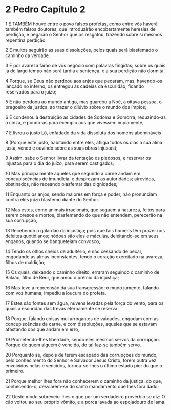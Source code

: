 # 2 Pedro Capítulo 2

1	E TAMBÉM houve entre o povo falsos profetas, como entre vós haverá também falsos doutores, que introduzirão encobertamente heresias de perdição, e negarão o Senhor que os resgatou, trazendo sobre si mesmos repentina perdição.

2	E muitos seguirão as suas dissoluções, pelos quais será blasfemado o caminho da verdade.

3	E por avareza farão de vós negócio com palavras fingidas; sobre os quais já de largo tempo não será tardia a sentença, e a sua perdição não dormita.

4	Porque, se Deus não perdoou aos anjos que pecaram, mas, havendo-os lançado no inferno, os entregou às cadeias da escuridão, ficando reservados para o juízo;

5	E não perdoou ao mundo antigo, mas guardou a Noé, a oitava pessoa, o pregoeiro da justiça, ao trazer o dilúvio sobre o mundo dos ímpios;

6	E condenou à destruição as cidades de Sodoma e Gomorra, reduzindo-as a cinza, e pondo-as para exemplo aos que vivessem impiamente;

7	E livrou o justo Ló, enfadado da vida dissoluta dos homens abomináveis

8	(Porque este justo, habitando entre eles, afligia todos os dias a sua alma justa, vendo e ouvindo sobre as suas obras injustas);

9	Assim, sabe o Senhor livrar da tentação os piedosos, e reservar os injustos para o dia do juízo, para serem castigados;

10	Mas principalmente aqueles que segundo a carne andam em concupiscências de imundícia, e desprezam as autoridades; atrevidos, obstinados, não receando blasfemar das dignidades;

11	Enquanto os anjos, sendo maiores em força e poder, não pronunciam contra eles juízo blasfemo diante do Senhor.

12	Mas estes, como animais irracionais, que seguem a natureza, feitos para serem presos e mortos, blasfemando do que não entendem, perecerão na sua corrupção,

13	Recebendo o galardão da injustiça; pois que tais homens têm prazer nos deleites quotidianos; nódoas são eles e máculas, deleitando-se em seus enganos, quando se banqueteiam convosco;

14	Tendo os olhos cheios de adultério, e não cessando de pecar, engodando as almas inconstantes, tendo o coração exercitado na avareza, filhos de maldição;

15	Os quais, deixando o caminho direito, erraram seguindo o caminho de Balaão, filho de Beor, que amou o prêmio da injustiça;

16	Mas teve a repreensão da sua transgressão; o mudo jumento, falando com voz humana, impediu a loucura do profeta.

17	Estes são fontes sem água, nuvens levadas pela força do vento, para os quais a escuridão das trevas eternamente se reserva.

18	Porque, falando coisas mui arrogantes de vaidades, engodam com as concupiscências da carne, e com dissoluções, aqueles que se estavam afastando dos que andam em erro,

19	Prometendo-lhes liberdade, sendo eles mesmos servos da corrupção. Porque de quem alguém é vencido, do tal faz-se também servo.

20	Porquanto se, depois de terem escapado das corrupções do mundo, pelo conhecimento do Senhor e Salvador Jesus Cristo, forem outra vez envolvidos nelas e vencidos, tornou-se-lhes o último estado pior do que o primeiro.

21	Porque melhor lhes fora não conhecerem o caminho da justiça, do que, conhecendo-o, desviarem-se do santo mandamento que lhes fora dado;

22	Deste modo sobreveio-lhes o que por um verdadeiro provérbio se diz: O cão voltou ao seu próprio vômito, e a porca lavada ao espojadouro de lama.

